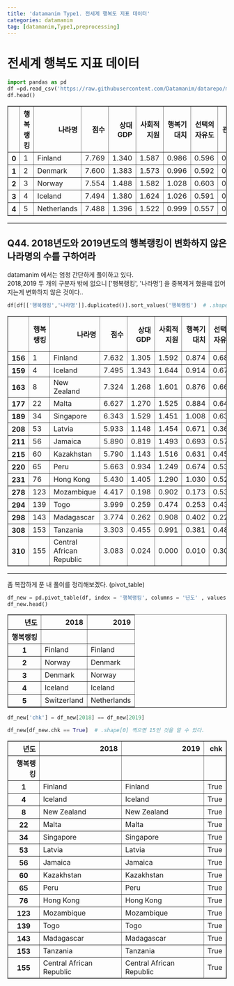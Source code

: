 ```yaml
---
title: 'datamanim Type1. 전세계 행복도 지표 데이터'
categories: datamanim
tag: [datamanim,Type1,preprocessing]
---
```


# 전세계 행복도 지표 데이터


```python
import pandas as pd
df =pd.read_csv('https://raw.githubusercontent.com/Datamanim/datarepo/main/happy2/happiness.csv',encoding='utf-8')
df.head()
```




<div>
<style scoped>
    .dataframe tbody tr th:only-of-type {
        vertical-align: middle;
    }

    .dataframe tbody tr th {
        vertical-align: top;
    }

    .dataframe thead th {
        text-align: right;
    }
</style>
<table border="1" class="dataframe">
  <thead>
    <tr style="text-align: right;">
      <th></th>
      <th>행복랭킹</th>
      <th>나라명</th>
      <th>점수</th>
      <th>상대GDP</th>
      <th>사회적지원</th>
      <th>행복기대치</th>
      <th>선택의 자유도</th>
      <th>관대함</th>
      <th>부패에 대한인식</th>
      <th>년도</th>
    </tr>
  </thead>
  <tbody>
    <tr>
      <th>0</th>
      <td>1</td>
      <td>Finland</td>
      <td>7.769</td>
      <td>1.340</td>
      <td>1.587</td>
      <td>0.986</td>
      <td>0.596</td>
      <td>0.153</td>
      <td>0.393</td>
      <td>2019</td>
    </tr>
    <tr>
      <th>1</th>
      <td>2</td>
      <td>Denmark</td>
      <td>7.600</td>
      <td>1.383</td>
      <td>1.573</td>
      <td>0.996</td>
      <td>0.592</td>
      <td>0.252</td>
      <td>0.410</td>
      <td>2019</td>
    </tr>
    <tr>
      <th>2</th>
      <td>3</td>
      <td>Norway</td>
      <td>7.554</td>
      <td>1.488</td>
      <td>1.582</td>
      <td>1.028</td>
      <td>0.603</td>
      <td>0.271</td>
      <td>0.341</td>
      <td>2019</td>
    </tr>
    <tr>
      <th>3</th>
      <td>4</td>
      <td>Iceland</td>
      <td>7.494</td>
      <td>1.380</td>
      <td>1.624</td>
      <td>1.026</td>
      <td>0.591</td>
      <td>0.354</td>
      <td>0.118</td>
      <td>2019</td>
    </tr>
    <tr>
      <th>4</th>
      <td>5</td>
      <td>Netherlands</td>
      <td>7.488</td>
      <td>1.396</td>
      <td>1.522</td>
      <td>0.999</td>
      <td>0.557</td>
      <td>0.322</td>
      <td>0.298</td>
      <td>2019</td>
    </tr>
  </tbody>
</table>
</div>



---
## Q44. 2018년도와 2019년도의 행복랭킹이 변화하지 않은 나라명의 수를 구하여라


datamanim 에서는 엄청 간단하게 풀이하고 있다.  
2018,2019 두 개의 구분자 밖에 없으니 ['행복랭킹', '나라명'] 을 중복제거 했을떄 없어지는게 변화하지 않은 것이다..


```python
df[df[['행복랭킹','나라명']].duplicated()].sort_values('행복랭킹')  # .shape[0]을 찍으면 15개 인것을 알 수 있다.
```




<div>
<style scoped>
    .dataframe tbody tr th:only-of-type {
        vertical-align: middle;
    }

    .dataframe tbody tr th {
        vertical-align: top;
    }

    .dataframe thead th {
        text-align: right;
    }
</style>
<table border="1" class="dataframe">
  <thead>
    <tr style="text-align: right;">
      <th></th>
      <th>행복랭킹</th>
      <th>나라명</th>
      <th>점수</th>
      <th>상대GDP</th>
      <th>사회적지원</th>
      <th>행복기대치</th>
      <th>선택의 자유도</th>
      <th>관대함</th>
      <th>부패에 대한인식</th>
      <th>년도</th>
    </tr>
  </thead>
  <tbody>
    <tr>
      <th>156</th>
      <td>1</td>
      <td>Finland</td>
      <td>7.632</td>
      <td>1.305</td>
      <td>1.592</td>
      <td>0.874</td>
      <td>0.681</td>
      <td>0.202</td>
      <td>0.393</td>
      <td>2018</td>
    </tr>
    <tr>
      <th>159</th>
      <td>4</td>
      <td>Iceland</td>
      <td>7.495</td>
      <td>1.343</td>
      <td>1.644</td>
      <td>0.914</td>
      <td>0.677</td>
      <td>0.353</td>
      <td>0.138</td>
      <td>2018</td>
    </tr>
    <tr>
      <th>163</th>
      <td>8</td>
      <td>New Zealand</td>
      <td>7.324</td>
      <td>1.268</td>
      <td>1.601</td>
      <td>0.876</td>
      <td>0.669</td>
      <td>0.365</td>
      <td>0.389</td>
      <td>2018</td>
    </tr>
    <tr>
      <th>177</th>
      <td>22</td>
      <td>Malta</td>
      <td>6.627</td>
      <td>1.270</td>
      <td>1.525</td>
      <td>0.884</td>
      <td>0.645</td>
      <td>0.376</td>
      <td>0.142</td>
      <td>2018</td>
    </tr>
    <tr>
      <th>189</th>
      <td>34</td>
      <td>Singapore</td>
      <td>6.343</td>
      <td>1.529</td>
      <td>1.451</td>
      <td>1.008</td>
      <td>0.631</td>
      <td>0.261</td>
      <td>0.457</td>
      <td>2018</td>
    </tr>
    <tr>
      <th>208</th>
      <td>53</td>
      <td>Latvia</td>
      <td>5.933</td>
      <td>1.148</td>
      <td>1.454</td>
      <td>0.671</td>
      <td>0.363</td>
      <td>0.092</td>
      <td>0.066</td>
      <td>2018</td>
    </tr>
    <tr>
      <th>211</th>
      <td>56</td>
      <td>Jamaica</td>
      <td>5.890</td>
      <td>0.819</td>
      <td>1.493</td>
      <td>0.693</td>
      <td>0.575</td>
      <td>0.096</td>
      <td>0.031</td>
      <td>2018</td>
    </tr>
    <tr>
      <th>215</th>
      <td>60</td>
      <td>Kazakhstan</td>
      <td>5.790</td>
      <td>1.143</td>
      <td>1.516</td>
      <td>0.631</td>
      <td>0.454</td>
      <td>0.148</td>
      <td>0.121</td>
      <td>2018</td>
    </tr>
    <tr>
      <th>220</th>
      <td>65</td>
      <td>Peru</td>
      <td>5.663</td>
      <td>0.934</td>
      <td>1.249</td>
      <td>0.674</td>
      <td>0.530</td>
      <td>0.092</td>
      <td>0.034</td>
      <td>2018</td>
    </tr>
    <tr>
      <th>231</th>
      <td>76</td>
      <td>Hong Kong</td>
      <td>5.430</td>
      <td>1.405</td>
      <td>1.290</td>
      <td>1.030</td>
      <td>0.524</td>
      <td>0.246</td>
      <td>0.291</td>
      <td>2018</td>
    </tr>
    <tr>
      <th>278</th>
      <td>123</td>
      <td>Mozambique</td>
      <td>4.417</td>
      <td>0.198</td>
      <td>0.902</td>
      <td>0.173</td>
      <td>0.531</td>
      <td>0.206</td>
      <td>0.158</td>
      <td>2018</td>
    </tr>
    <tr>
      <th>294</th>
      <td>139</td>
      <td>Togo</td>
      <td>3.999</td>
      <td>0.259</td>
      <td>0.474</td>
      <td>0.253</td>
      <td>0.434</td>
      <td>0.158</td>
      <td>0.101</td>
      <td>2018</td>
    </tr>
    <tr>
      <th>298</th>
      <td>143</td>
      <td>Madagascar</td>
      <td>3.774</td>
      <td>0.262</td>
      <td>0.908</td>
      <td>0.402</td>
      <td>0.221</td>
      <td>0.155</td>
      <td>0.049</td>
      <td>2018</td>
    </tr>
    <tr>
      <th>308</th>
      <td>153</td>
      <td>Tanzania</td>
      <td>3.303</td>
      <td>0.455</td>
      <td>0.991</td>
      <td>0.381</td>
      <td>0.481</td>
      <td>0.270</td>
      <td>0.097</td>
      <td>2018</td>
    </tr>
    <tr>
      <th>310</th>
      <td>155</td>
      <td>Central African Republic</td>
      <td>3.083</td>
      <td>0.024</td>
      <td>0.000</td>
      <td>0.010</td>
      <td>0.305</td>
      <td>0.218</td>
      <td>0.038</td>
      <td>2018</td>
    </tr>
  </tbody>
</table>
</div>



---
좀 복잡하게 푼 내 풀이를 정리해보곘다. (pivot_table)  


```python
df_new = pd.pivot_table(df, index = '행복랭킹', columns = '년도' , values = '나라명', aggfunc = lambda x : '-'.join(x))  # pivot_table 만드는 법 숙지!
df_new.head()
```




<div>
<style scoped>
    .dataframe tbody tr th:only-of-type {
        vertical-align: middle;
    }

    .dataframe tbody tr th {
        vertical-align: top;
    }

    .dataframe thead th {
        text-align: right;
    }
</style>
<table border="1" class="dataframe">
  <thead>
    <tr style="text-align: right;">
      <th>년도</th>
      <th>2018</th>
      <th>2019</th>
    </tr>
    <tr>
      <th>행복랭킹</th>
      <th></th>
      <th></th>
    </tr>
  </thead>
  <tbody>
    <tr>
      <th>1</th>
      <td>Finland</td>
      <td>Finland</td>
    </tr>
    <tr>
      <th>2</th>
      <td>Norway</td>
      <td>Denmark</td>
    </tr>
    <tr>
      <th>3</th>
      <td>Denmark</td>
      <td>Norway</td>
    </tr>
    <tr>
      <th>4</th>
      <td>Iceland</td>
      <td>Iceland</td>
    </tr>
    <tr>
      <th>5</th>
      <td>Switzerland</td>
      <td>Netherlands</td>
    </tr>
  </tbody>
</table>
</div>




```python
df_new['chk'] = df_new[2018] == df_new[2019]
```


```python
df_new[df_new.chk == True]  # .shape[0] 찍으면 15인 것을 알 수 있다.
```




<div>
<style scoped>
    .dataframe tbody tr th:only-of-type {
        vertical-align: middle;
    }

    .dataframe tbody tr th {
        vertical-align: top;
    }

    .dataframe thead th {
        text-align: right;
    }
</style>
<table border="1" class="dataframe">
  <thead>
    <tr style="text-align: right;">
      <th>년도</th>
      <th>2018</th>
      <th>2019</th>
      <th>chk</th>
    </tr>
    <tr>
      <th>행복랭킹</th>
      <th></th>
      <th></th>
      <th></th>
    </tr>
  </thead>
  <tbody>
    <tr>
      <th>1</th>
      <td>Finland</td>
      <td>Finland</td>
      <td>True</td>
    </tr>
    <tr>
      <th>4</th>
      <td>Iceland</td>
      <td>Iceland</td>
      <td>True</td>
    </tr>
    <tr>
      <th>8</th>
      <td>New Zealand</td>
      <td>New Zealand</td>
      <td>True</td>
    </tr>
    <tr>
      <th>22</th>
      <td>Malta</td>
      <td>Malta</td>
      <td>True</td>
    </tr>
    <tr>
      <th>34</th>
      <td>Singapore</td>
      <td>Singapore</td>
      <td>True</td>
    </tr>
    <tr>
      <th>53</th>
      <td>Latvia</td>
      <td>Latvia</td>
      <td>True</td>
    </tr>
    <tr>
      <th>56</th>
      <td>Jamaica</td>
      <td>Jamaica</td>
      <td>True</td>
    </tr>
    <tr>
      <th>60</th>
      <td>Kazakhstan</td>
      <td>Kazakhstan</td>
      <td>True</td>
    </tr>
    <tr>
      <th>65</th>
      <td>Peru</td>
      <td>Peru</td>
      <td>True</td>
    </tr>
    <tr>
      <th>76</th>
      <td>Hong Kong</td>
      <td>Hong Kong</td>
      <td>True</td>
    </tr>
    <tr>
      <th>123</th>
      <td>Mozambique</td>
      <td>Mozambique</td>
      <td>True</td>
    </tr>
    <tr>
      <th>139</th>
      <td>Togo</td>
      <td>Togo</td>
      <td>True</td>
    </tr>
    <tr>
      <th>143</th>
      <td>Madagascar</td>
      <td>Madagascar</td>
      <td>True</td>
    </tr>
    <tr>
      <th>153</th>
      <td>Tanzania</td>
      <td>Tanzania</td>
      <td>True</td>
    </tr>
    <tr>
      <th>155</th>
      <td>Central African Republic</td>
      <td>Central African Republic</td>
      <td>True</td>
    </tr>
  </tbody>
</table>
</div>



